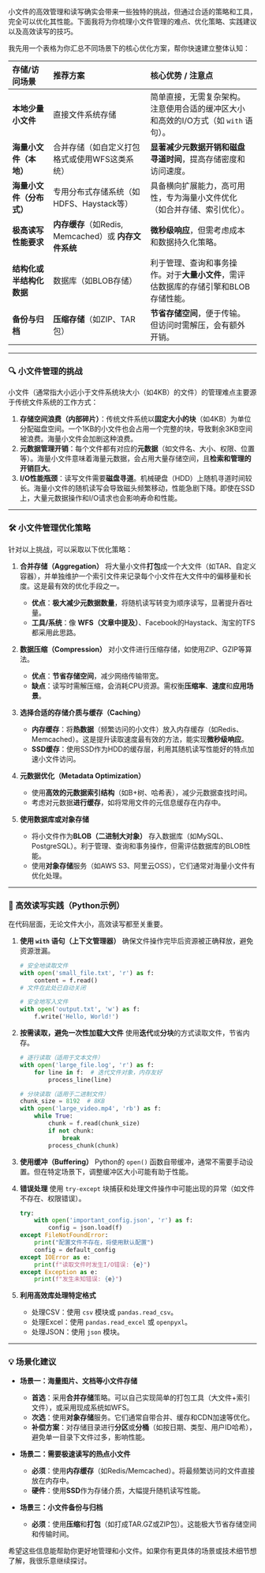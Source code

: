 小文件的高效管理和读写确实会带来一些独特的挑战，但通过合适的策略和工具，完全可以优化其性能。下面我将为你梳理小文件管理的难点、优化策略、实践建议以及高效读写的技巧。

我先用一个表格为你汇总不同场景下的核心优化方案，帮你快速建立整体认知：

| 存储/访问场景          | 推荐方案                                                                 | 核心优势 / 注意点                                                                 |
| :------------------- | :----------------------------------------------------------------------- | :------------------------------------------------------------------------------- |
| **本地少量小文件**      | 直接文件系统存储                                                           | 简单直接，无需复杂架构。注意使用合适的缓冲区大小和高效的I/O方式（如 `with` 语句）。 |
| **海量小文件（本地）**  | 合并存储（如自定义打包格式或使用WFS这类系统）                | **显著减少元数据开销和磁盘寻道时间**，提高存储密度和访问速度。                                   |
| **海量小文件（分布式）** | 专用分布式存储系统（如HDFS、Haystack等）                                       | 具备横向扩展能力，高可用性，专为海量小文件优化（如合并存储、索引优化）。                                 |
| **极高读写性能要求**    | **内存缓存**（如Redis, Memcached）或 **内存文件系统**                 | **微秒级响应**，但需考虑成本和数据持久化策略。                                                 |
| **结构化或半结构化数据** | 数据库（如BLOB存储）                                                | 利于管理、查询和事务操作。对于**大量小文件**，需评估数据库的存储引擎和BLOB存储性能。                      |
| **备份与归档**        | **压缩存储**（如ZIP、TAR包）                              | **节省存储空间**，便于传输。但访问时需解压，会有额外开销。                                       |

---

### 🔍 小文件管理的挑战

小文件（通常指大小远小于文件系统块大小（如4KB）的文件）的管理难点主要源于传统文件系统的工作方式：

1.  **存储空间浪费（内部碎片）**：传统文件系统以**固定大小的块**（如4KB）为单位分配磁盘空间。一个1KB的小文件也会占用一个完整的块，导致剩余3KB空间被浪费。海量小文件会加剧这种浪费。
2.  **元数据管理开销**：每个文件都有对应的**元数据**（如文件名、大小、权限、位置等）。海量小文件意味着海量元数据，会占用大量存储空间，且**检索和管理的开销巨大**。
3.  **I/O性能瓶颈**：读写文件需要**磁盘寻道**。机械硬盘（HDD）上随机寻道时间较长。海量小文件的随机读写会导致磁头频繁移动，性能急剧下降。即使在SSD上，大量元数据操作和I/O请求也会影响寿命和性能。

---

### 🛠️ 小文件管理优化策略

针对以上挑战，可以采取以下优化策略：

1.  **合并存储（Aggregation）**
    将大量小文件**打包**成一个大文件（如TAR、自定义容器），并单独维护一个索引文件来记录每个小文件在大文件中的偏移量和长度。这是最有效的优化手段之一。
    *   **优点**：**极大减少元数据数量**，将随机读写转变为顺序读写，显著提升吞吐量。
    *   **工具/系统**：像 **WFS（文章中提及）**、Facebook的Haystack、淘宝的TFS都采用此思路。

2.  **数据压缩（Compression）**
    对小文件进行压缩存储，如使用ZIP、GZIP等算法。
    *   **优点**：**节省存储空间**，减少网络传输带宽。
    *   **缺点**：读写时需解压缩，会消耗CPU资源。需权衡**压缩率**、**速度**和**应用场景**。

3.  **选择合适的存储介质与缓存（Caching）**
    *   **内存缓存**：将**热数据**（频繁访问的小文件）放入内存缓存（如Redis、Memcached）。这是提升读取速度最有效的方法，能实现**微秒级响应**。
    *   **SSD缓存**：使用SSD作为HDD的缓存层，利用其随机读写性能好的特点加速小文件访问。

4.  **元数据优化（Metadata Optimization）**
    *   使用**高效的元数据索引结构**（如B+树、哈希表），减少元数据查找时间。
    *   考虑对元数据**进行缓存**，如将常用文件的元信息缓存在内存中。

5.  **使用数据库或对象存储**
    *   将小文件作为**BLOB（二进制大对象）** 存入数据库（如MySQL、PostgreSQL）。利于管理、查询和事务操作，但需评估数据库的BLOB性能。
    *   使用**对象存储**服务（如AWS S3、阿里云OSS），它们通常对海量小文件有优化处理。

---

### 🐍 高效读写实践（Python示例）

在代码层面，无论文件大小，高效读写都至关重要。

1.  **使用 `with` 语句（上下文管理器）**
    确保文件操作完毕后资源被正确释放，避免资源泄漏。

    ```python
    # 安全地读取文件
    with open('small_file.txt', 'r') as f:
        content = f.read()
    # 文件在此处已自动关闭

    # 安全地写入文件
    with open('output.txt', 'w') as f:
        f.write('Hello, World!')
    ```

2.  **按需读取，避免一次性加载大文件**
    使用**迭代**或**分块**的方式读取文件，节省内存。

    ```python
    # 逐行读取（适用于文本文件）
    with open('large_file.log', 'r') as f:
        for line in f:  # 迭代文件对象，内存友好
            process_line(line)

    # 分块读取（适用于二进制文件）
    chunk_size = 8192  # 8KB
    with open('large_video.mp4', 'rb') as f:
        while True:
            chunk = f.read(chunk_size)
            if not chunk:
                break
            process_chunk(chunk)
    ```

3.  **使用缓冲（Buffering）**
    Python的 `open()` 函数自带缓冲，通常不需要手动设置。但在特定场景下，调整缓冲区大小可能有助于性能。

4.  **错误处理**
    使用 `try-except` 块捕获和处理文件操作中可能出现的异常（如文件不存在、权限错误）。

    ```python
    try:
        with open('important_config.json', 'r') as f:
            config = json.load(f)
    except FileNotFoundError:
        print("配置文件不存在，将使用默认配置")
        config = default_config
    except IOError as e:
        print(f"读取文件时发生I/O错误: {e}")
    except Exception as e:
        print(f"发生未知错误: {e}")
    ```

5.  **利用高效库处理特定格式**
    *   处理CSV：使用 `csv` 模块或 `pandas.read_csv`。
    *   处理Excel：使用 `pandas.read_excel` 或 `openpyxl`。
    *   处理JSON：使用 `json` 模块。

---

### 💡 场景化建议

*   **场景一：海量图片、文档等小文件存储**
    *   **首选**：采用**合并存储**策略。可以自己实现简单的打包工具（大文件+索引文件），或采用现成系统如WFS。
    *   **次选**：使用**对象存储**服务。它们通常自带合并、缓存和CDN加速等优化。
    *   **补偿方案**：对存储目录进行**分区**或**分桶**（如按日期、类型、用户ID哈希），避免单一目录下文件过多，影响性能。

*   **场景二：需要极速读写的热点小文件**
    *   **必须**：使用**内存缓存**（如Redis/Memcached）。将最频繁访问的文件直接放在内存中。
    *   **硬件**：使用**SSD**作为存储介质，大幅提升随机读写性能。

*   **场景三：小文件备份与归档**
    *   **必须**：使用**压缩**和**打包**（如打成TAR.GZ或ZIP包）。这能极大节省存储空间和传输时间。

希望这些信息能帮助你更好地管理和小文件。如果你有更具体的场景或技术细节想了解，我很乐意继续探讨。
